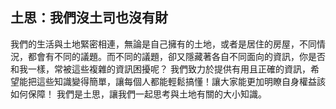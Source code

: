 ## 土思：我們沒土司也沒有財

我們的生活與土地緊密相連，無論是自己擁有的土地，或者是居住的房屋，不同情況，都會有不同的議題。而不同的議題，卻又隱藏著各自不同面向的資訊，你是否和我一樣，常被這些複雜的資訊困擾呢？ 
我們致力於提供有用且正確的資訊，希望能把這些知識變得簡單，讓每個人都能輕鬆搞懂！讓大家能更加明瞭自身權益該如何保障！ 
我們是土思，讓我們一起思考與土地有關的大小知識。

